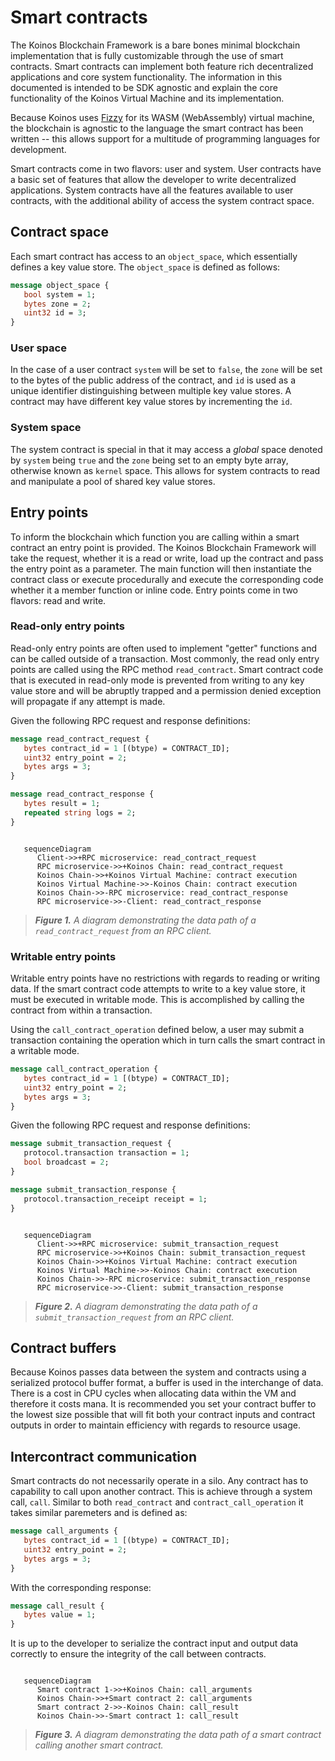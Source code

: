 # Smart contracts

The Koinos Blockchain Framework is a bare bones minimal blockchain implementation that is fully customizable through the use of smart contracts. Smart contracts can implement both feature rich
decentralized applications and core system functionality. The information in this documented is intended to be SDK agnostic and explain the core functionality of the Koinos Virtual Machine and its
implementation.

Because Koinos uses [Fizzy](https://github.com/wasmx/fizzy) for its WASM (WebAssembly) virtual machine, the blockchain is agnostic to the language the smart contract has been written -- this allows
support for a multitude of programming languages for development.

Smart contracts come in two flavors: user and system. User contracts have a basic set of features that allow the developer to
write decentralized applications. System contracts have all the features available to user contracts, with the additional ability of access the system contract space.

## Contract space

Each smart contract has access to an `object_space`, which essentially defines a key value store. The `object_space` is defined as follows:

```proto
message object_space {
   bool system = 1;
   bytes zone = 2;
   uint32 id = 3;
}
```

### User space
In the case of a user contract `system` will be set to `false`, the `zone` will be set to the bytes of the public address of the contract, and `id` is used as a unique identifier distinguishing between multiple key value stores. A contract may
have different key value stores by incrementing the `id`.

### System space
The system contract is special in that it may access a _global_ space denoted by `system` being `true` and the `zone` being set to an empty byte array, otherwise known as `kernel` space. This allows for system contracts to read and manipulate a pool
of shared key value stores.

## Entry points

To inform the blockchain which function you are calling within a smart contract an entry point is provided. The Koinos Blockchain Framework will take the request, whether it is a read or write, load up the contract and pass the entry point as a parameter.
The main function will then instantiate the contract class or execute procedurally and execute the corresponding code whether it a member function or inline code. Entry points come in two flavors: read and write.

### Read-only entry points

Read-only entry points are often used to implement "getter" functions and can be called outside of a transaction. Most commonly, the read only entry points are called using the RPC method `read_contract`. Smart contract code that is executed
in read-only mode is prevented from writing to any key value store and will be abruptly trapped and a permission denied exception will propagate if any attempt is made.

Given the following RPC request and response definitions:

```proto
message read_contract_request {
   bytes contract_id = 1 [(btype) = CONTRACT_ID];
   uint32 entry_point = 2;
   bytes args = 3;
}
```

```proto
message read_contract_response {
   bytes result = 1;
   repeated string logs = 2;
}
```

```mermaid::

   sequenceDiagram
      Client->>+RPC microservice: read_contract_request
      RPC microservice->>+Koinos Chain: read_contract_request
      Koinos Chain->>+Koinos Virtual Machine: contract execution
      Koinos Virtual Machine->>-Koinos Chain: contract execution
      Koinos Chain->>-RPC microservice: read_contract_response
      RPC microservice->>-Client: read_contract_response
```

> _**Figure 1.** A diagram demonstrating the data path of a `read_contract_request` from an RPC client._

### Writable entry points

Writable entry points have no restrictions with regards to reading or writing data. If the smart contract code attempts to write to a key value store, it must be executed in writable mode. This is accomplished by calling the contract from within
a transaction.

Using the `call_contract_operation` defined below, a user may submit a transaction containing the operation which in turn calls the smart contract in a writable mode.

```proto
message call_contract_operation {
   bytes contract_id = 1 [(btype) = CONTRACT_ID];
   uint32 entry_point = 2;
   bytes args = 3;
}
```

Given the following RPC request and response definitions:

```proto
message submit_transaction_request {
   protocol.transaction transaction = 1;
   bool broadcast = 2;
}
```

```proto
message submit_transaction_response {
   protocol.transaction_receipt receipt = 1;
}
```

```mermaid::

   sequenceDiagram
      Client->>+RPC microservice: submit_transaction_request
      RPC microservice->>+Koinos Chain: submit_transaction_request
      Koinos Chain->>+Koinos Virtual Machine: contract execution
      Koinos Virtual Machine->>-Koinos Chain: contract execution
      Koinos Chain->>-RPC microservice: submit_transaction_response
      RPC microservice->>-Client: submit_transaction_response
```

> _**Figure 2.** A diagram demonstrating the data path of a `submit_transaction_request` from an RPC client._

## Contract buffers

Because Koinos passes data between the system and contracts using a serialized protocol buffer format, a buffer is used in the interchange of data. There is a cost in CPU cycles when allocating
data within the VM and therefore it costs mana. It is recommended you set your contract buffer to the lowest size possible that will fit both your contract inputs and contract outputs in order to
maintain efficiency with regards to resource usage.

## Intercontract communication

Smart contracts do not necessarily operate in a silo. Any contract has to capability to call upon another contract. This is achieve through a system call, `call`. Similar to both `read_contract` and
`contract_call_operation` it takes similar paremeters and is defined as:

```proto
message call_arguments {
   bytes contract_id = 1 [(btype) = CONTRACT_ID];
   uint32 entry_point = 2;
   bytes args = 3;
}
```

With the corresponding response:

```proto
message call_result {
   bytes value = 1;
}
```

It is up to the developer to serialize the contract input and output data correctly to ensure the integrity of the call between contracts.

```mermaid::

   sequenceDiagram
      Smart contract 1->>+Koinos Chain: call_arguments
      Koinos Chain->>+Smart contract 2: call_arguments
      Smart contract 2->>-Koinos Chain: call_result
      Koinos Chain->>-Smart contract 1: call_result
```

> _**Figure 3.** A diagram demonstrating the data path of a smart contract calling another smart contract._
